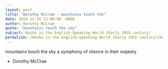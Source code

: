 ```yaml
---
layout: post
title: "Dorothy McCrae - mountains touch the"
date: 2024-12-28 12:00:00 -0000
author: Dorothy McCrae
quote: "mountains touch the sky"
subject: Haiku in the English-Speaking World (Early 20th century)
permalink: /Haiku in the English-Speaking World (Early 20th century)/Dorothy McCrae/Dorothy McCrae - mountains touch the
---
```


mountains touch the sky
a symphony of silence
in their majesty

- Dorothy McCrae
